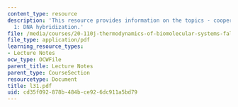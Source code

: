 ```yaml
---
content_type: resource
description: 'This resource provides information on the topics - cooperative transitions
  1: DNA hybridization.'
file: /media/courses/20-110j-thermodynamics-of-biomolecular-systems-fall-2005/cd35f092878b484bce926dc911a5bd79_l31.pdf
file_type: application/pdf
learning_resource_types:
- Lecture Notes
ocw_type: OCWFile
parent_title: Lecture Notes
parent_type: CourseSection
resourcetype: Document
title: l31.pdf
uid: cd35f092-878b-484b-ce92-6dc911a5bd79
---
```

